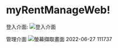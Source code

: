 # myRentManageWeb!

登入介面:
![登入介面](https://user-images.githubusercontent.com/101451523/175853275-68aac6ae-441a-4b2f-914f-f65c7e437086.png)

管理介面
![螢幕擷取畫面 2022-06-27 111737](https://user-images.githubusercontent.com/101451523/175853555-b1a2d628-ad2e-4017-b497-815e6c3dbdfe.png)
